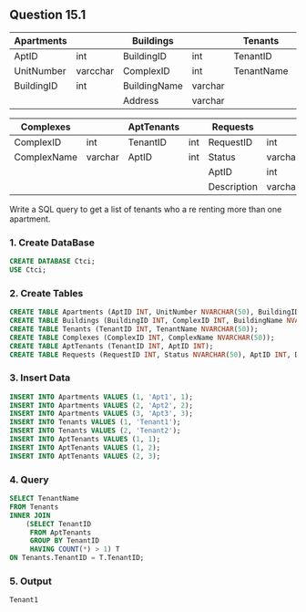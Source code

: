 ## Question 15.1

| Apartments 	|          	| Buildings    	|         	| Tenants    	|         	|
|------------	|----------	|--------------	|---------	|------------	|---------	|
| AptID      	| int      	| BuildingID   	| int     	| TenantID   	| int     	|
| UnitNumber 	| varcchar 	| ComplexID    	| int     	| TenantName 	| varchar 	|
| BuildingID 	| int      	| BuildingName 	| varchar 	|            	|         	|
|            	|          	| Address      	| varchar 	|            	|         	|

| Complexes   	|         	| AptTenants 	|     	| Requests   	|         	|
|-------------	|---------	|------------	|-----	|------------	|---------	|
| ComplexID   	| int     	| TenantID   	| int 	| RequestID  	| int     	|
| ComplexName 	| varchar 	| AptID      	| int 	| Status     	| varchar 	|
|             	|         	|            	|     	| AptID      	| int     	|
|             	|         	|            	|     	| Description 	| varchar 	|

Write a SQL query to get a list of tenants who a re renting more than one apartment.

### 1. Create DataBase

```sql
CREATE DATABASE Ctci;
USE Ctci;
```

### 2. Create Tables
```sql
CREATE TABLE Apartments (AptID INT, UnitNumber NVARCHAR(50), BuildingID INT);
CREATE TABLE Buildings (BuildingID INT, ComplexID INT, BuildingName NVARCHAR(50), Address NVARCHAR(50));
CREATE TABLE Tenants (TenantID INT, TenantName NVARCHAR(50));
CREATE TABLE Complexes (ComplexID INT, ComplexName NVARCHAR(50));
CREATE TABLE AptTenants (TenantID INT, AptID INT);
CREATE TABLE Requests (RequestID INT, Status NVARCHAR(50), AptID INT, Description NVARCHAR(50));
```

### 3. Insert Data

```sql
INSERT INTO Apartments VALUES (1, 'Apt1', 1); 
INSERT INTO Apartments VALUES (2, 'Apt2', 2); 
INSERT INTO Apartments VALUES (3, 'Apt3', 3); 
INSERT INTO Tenants VALUES (1, 'Tenant1'); 
INSERT INTO Tenants VALUES (2, 'Tenant2'); 
INSERT INTO AptTenants VALUES (1, 1); 
INSERT INTO AptTenants VALUES (1, 2); 
INSERT INTO AptTenants VALUES (2, 3); 
```

### 4. Query
```sql
SELECT TenantName
FROM Tenants
INNER JOIN
    (SELECT TenantID
     FROM AptTenants
     GROUP BY TenantID
     HAVING COUNT(*) > 1) T
ON Tenants.TenantID = T.TenantID;
```

### 5. Output
```sql
Tenant1
```